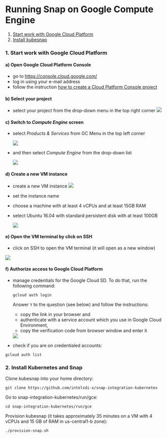 # Running Snap on Google Compute Engine
1. [Start work with Google Cloud Platform](#1-start-work-with-google-cloud-platform)  
2. [Install kubesnap](#2-install-kubesnap)

### 1. Start work with Google Cloud Platform

#### a) Open Google Cloud Platform Console
 - go to https://console.cloud.google.com/  
 - log in using your e-mail address
 - follow the instruction [how to create a Cloud Platform Console project](https://cloud.google.com/storage/docs/quickstart-console)


#### b) Select your project  
- select your project from the drop-down menu in the top right corner
  <img src="https://cloud.githubusercontent.com/assets/6523391/21567477/b0796fbc-ceac-11e6-9512-2de8a11ee67c.png"> 

#### c) Switch to _**Compute Engine**_ screen

- select _Products & Services_ from GC Menu in the top left corner  

  <img src="https://cloud.githubusercontent.com/assets/6523391/21567483/b7ec7ff0-ceac-11e6-86a2-066310426c10.png"> 

- and then select _Compute Engine_ from the drop-down list

  <img src="https://cloud.githubusercontent.com/assets/6523391/21567476/ae7f227e-ceac-11e6-8b82-b10260c2a298.png">

#### d) Create a new VM instance  
- create a new VM instance
  <img src="https://cloud.githubusercontent.com/assets/6523391/21567474/ac3b9be6-ceac-11e6-914e-d10746ee43d2.png">  

- set the instance name
- choose a machine with at least 4 vCPUs and at least 15GB RAM
- select Ubuntu 16.04 with standard persistent disk with at least 100GB

  <img src="https://cloud.githubusercontent.com/assets/6523391/21567478/b2477e6a-ceac-11e6-91c3-8ca2cc223f8f.png">  

#### e) Open the VM terminal by click on SSH  
 -  click on SSH to open the VM terminal (it will open as a new window)

  <img src="https://cloud.githubusercontent.com/assets/6523391/21567481/b46721dc-ceac-11e6-9ad9-556b18581e9e.png"> 

#### f) Authorize access to Google Cloud Platform  
- manage credentials for the Google Cloud SD. To do that, run the following command:
  ```
  gcloud auth login
  ```
  Answer `Y` to the question (see below) and follow the instructions:
  -	copy the link in your browser and 
  -	authenticate with a service account which you use in Google Cloud Environment,
  - copy the verification code from browser window and enter it

   <img src="https://cloud.githubusercontent.com/assets/6523391/21567579/7b905044-cead-11e6-9c72-ba51cf1ecef0.png">

- check if you are on credentialed accounts:  
 ```
 gcloud auth list
 ```
### 2. Install Kubernetes and Snap 
Clone kubesnap into your home directory:
```
git clone https://github.com/intelsdi-x/snap-integration-kubernetes
```

Go to snap-integration-kubernetes/run/gce:
```
cd snap-integration-kubernetes/run/gce
```

Provision kubesnap (it takes approximately 35 minutes on a VM with 4 vCPUs and 15 GB of RAM in us-central1-b zone):
```
./provision-snap.sh
```
